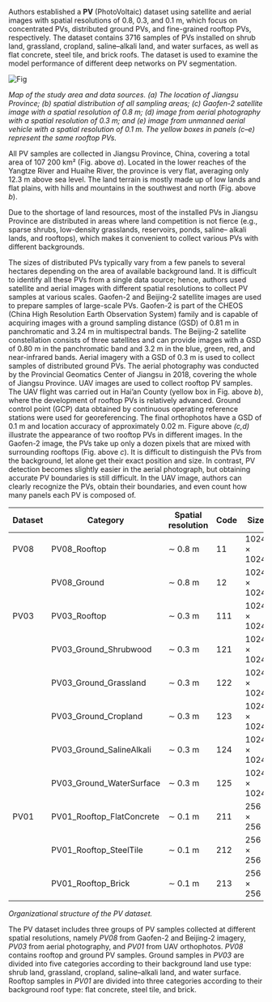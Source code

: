 Authors established a **PV** (PhotoVoltaic) dataset using satellite and aerial images with spatial resolutions of 0.8, 0.3, and 0.1 m, which focus on concentrated PVs, distributed ground PVs, and fine-grained rooftop PVs, respectively. The dataset contains 3716 samples of PVs installed on shrub land, grassland, cropland, saline–alkali land, and water surfaces, as well as flat concrete, steel tile, and brick roofs. The dataset is used to examine the model performance of different deep networks on PV segmentation.

![Fig](https://i.ibb.co/BVG6HQn/242.png)

<i> Map of the study area and data sources. (a) The location of Jiangsu Province; (b) spatial distribution of all sampling areas; (c) Gaofen-2 satellite image with a spatial resolution of 0.8 m; (d) image from aerial photography with a spatial resolution of 0.3 m; and (e) image from unmanned aerial vehicle with a spatial resolution of 0.1 m. The yellow boxes in panels (c–e) represent the same rooftop PVs.</i>

All PV samples are collected in Jiangsu Province, China, covering a total area of 107 200 km² (Fig. above <i>a</i>). Located in the lower reaches of the Yangtze River and Huaihe River, the province is very flat, averaging only 12.3 m above sea level. The land terrain is mostly made up of low lands and flat plains, with hills and mountains in the southwest and north (Fig. above <i>b</i>). 

Due to the shortage of land resources, most of the installed PVs in Jiangsu Province are distributed in areas where land competition is not fierce (e.g., sparse shrubs, low-density grasslands, reservoirs, ponds, saline– alkali lands, and rooftops), which makes it convenient to collect various PVs with different backgrounds.

The sizes of distributed PVs typically vary from a few panels to several hectares depending on the area of available background land. It is difficult to identify all these PVs from a single data source; hence, authors used satellite and aerial images with different spatial resolutions to collect PV samples at various scales. Gaofen-2 and Beijing-2 satellite images are used to prepare samples of large-scale PVs. Gaofen-2 is part of the CHEOS (China High Resolution Earth Observation System) family and is capable of acquiring images with a ground sampling distance (GSD) of 0.81 m in panchromatic and 3.24 m in multispectral bands. The Beijing-2 satellite constellation consists of three satellites and can provide images with a GSD of 0.80 m in the panchromatic band and 3.2 m in the blue, green, red, and near-infrared bands. Aerial imagery with a GSD of 0.3 m is used to collect samples of distributed ground PVs. The aerial photography was conducted by the Provincial Geomatics Center of Jiangsu in 2018, covering the whole of Jiangsu Province. UAV images are used to collect rooftop PV samples. The UAV flight was carried out in Hai’an County (yellow box in Fig. above <i>b</i>), where the development of rooftop PVs is relatively advanced. Ground control point (GCP) data obtained by continuous operating reference stations were used for georeferencing. The final orthophotos have a GSD of 0.1 m and location accuracy of approximately 0.02 m. Figure above <i>(c,d)</i> illustrate the appearance of two rooftop PVs in different images. In the Gaofen-2 image, the PVs take up only a dozen pixels that are mixed with surrounding rooftops (Fig. above <i>c</i>). It is difficult to distinguish the PVs from the background, let alone get their exact position and size. In contrast, PV detection becomes slightly easier in the aerial photograph, but obtaining accurate PV boundaries is still difficult. In the UAV image, authors can clearly recognize the PVs, obtain their boundaries, and even count how many panels each PV is composed of.

| Dataset | Category                  | Spatial resolution | Code | Size        | No. |
|---------|---------------------------|--------------------|------|-------------|-----|
| PV08    | PV08_Rooftop              | ∼ 0.8 m            | 11   | 1024 × 1024 | 90  |
|         | PV08_Ground               | ∼ 0.8 m            | 12   | 1024 × 1024 | 673 |
| PV03    | PV03_Rooftop              | ∼ 0.3 m            | 111  | 1024 × 1024 | 236 |
|         | PV03_Ground_Shrubwood     | ∼ 0.3 m            | 121  | 1024 × 1024 | 119 |
|         | PV03_Ground_Grassland     | ∼ 0.3 m            | 122  | 1024 × 1024 | 117 |
|         | PV03_Ground_Cropland      | ∼ 0.3 m            | 123  | 1024 × 1024 | 859 |
|         | PV03_Ground_SalineAlkali  | ∼ 0.3 m            | 124  | 1024 × 1024 | 352 |
|         | PV03_Ground_WaterSurface  | ∼ 0.3 m            | 125  | 1024 × 1024 | 625 |
| PV01    | PV01_Rooftop_FlatConcrete | ∼ 0.1 m            | 211  | 256 × 256   | 413 |
|         | PV01_Rooftop_SteelTile    | ∼ 0.1 m            | 212  | 256 × 256   | 94  |
|         | PV01_Rooftop_Brick        | ∼ 0.1 m            | 213  | 256 × 256   | 138 |

<i>Organizational structure of the PV dataset.</i>

The PV dataset includes three groups of PV samples collected at different spatial resolutions, namely <i>PV08</i> from Gaofen-2 and Beijing-2 imagery, <i>PV03</i> from aerial photography, and <i>PV01</i> from UAV orthophotos. <i>PV08</i> contains rooftop and ground PV samples. Ground samples in <i>PV03</i> are divided into five categories according to their background land use type: shrub land, grassland, cropland, saline–alkali land, and water surface. Rooftop samples in <i>PV01</i> are divided into three categories according to their background roof type: flat concrete, steel tile, and brick.
